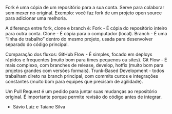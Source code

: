 Fork é uma cópia de um repositório para a sua conta. Serve para colaborar sem mexer no original. Exemplo: você faz fork de um projeto open source para adicionar uma melhoria.

A diferença entre fork, clone e branch é:
Fork - É cópia do repositório inteiro para outra conta.
Clone - É cópia para o computador (local).
Branch - É uma “linha de trabalho” dentro do mesmo projeto, usada para desenvolver separado do código principal.

Comparação dos fluxos:
GitHub Flow - É simples, focado em deploys rápidos e frequentes (muito bom para times pequenos ou sites).
Git Flow - É mais complexo, com branches de release, develop, hotfix (muito bom para projetos grandes com versões formais).
Trunk-Based Development - todos trabalham direto na branch principal, com commits curtos e integrações constantes (muito bom para equipes que precisam de agilidade).

Um Pull Request é um pedido para juntar suas mudanças ao repositório original. É importante porque permite revisão do código antes de integrar.

- Sávio Luiz e Taiane Silva